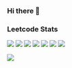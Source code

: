 ### Hi there 👋

### Leetcode Stats

[![](https://leetcode-badge.haozibi.dev/v1cn/otto-83.svg?logo=leetcode)](https://leetcode.cn/u/sdfhlj/) 
[![](https://leetcode-badge.haozibi.dev/v1cn/ranking/sdfhlj.svg?logo=leetcode)](https://leetcode.cn/u/sdfhlj/) 
[![](https://leetcode-badge.haozibi.dev/v1cn/solved/sdfhlj.svg?logo=leetcode)](https://leetcode.cn/u/sdfhlj/) 
[![](https://leetcode-badge.haozibi.dev/v1cn/solved-rate/sdfhlj.svg?logo=leetcode)](https://leetcode.cn/u/sdfhlj/) 
[![](https://leetcode-badge.haozibi.dev/v1cn/accepted/sdfhlj.svg?logo=leetcode)](https://leetcode.cn/u/sdfhlj/) 
[![](https://leetcode-badge.haozibi.dev/v1cn/accepted-rate/sdfhlj.svg?logo=leetcode)](https://leetcode.cn/u/sdfhlj/)
[![](https://leetcode-badge.haozibi.dev/v1cn/card/question-process/sdfhlj.svg?lang=en&logo=leetcode)](https://leetcode.cn/u/sdfhlj/)
<!--[![](https://leetcode-badge.haozibi.dev/v1cn/card/contest-ranking/sdfhlj.svg?logo=leetcode)](https://leetcode.cn/u/sdfhlj/)-->
[![](https://leetcode-badge.haozibi.dev/v1cn/chart/submission-calendar/sdfhlj.svg?type=past-year&color=yellow&logo=leetcode)](https://leetcode.cn/u/sdfhlj/)
